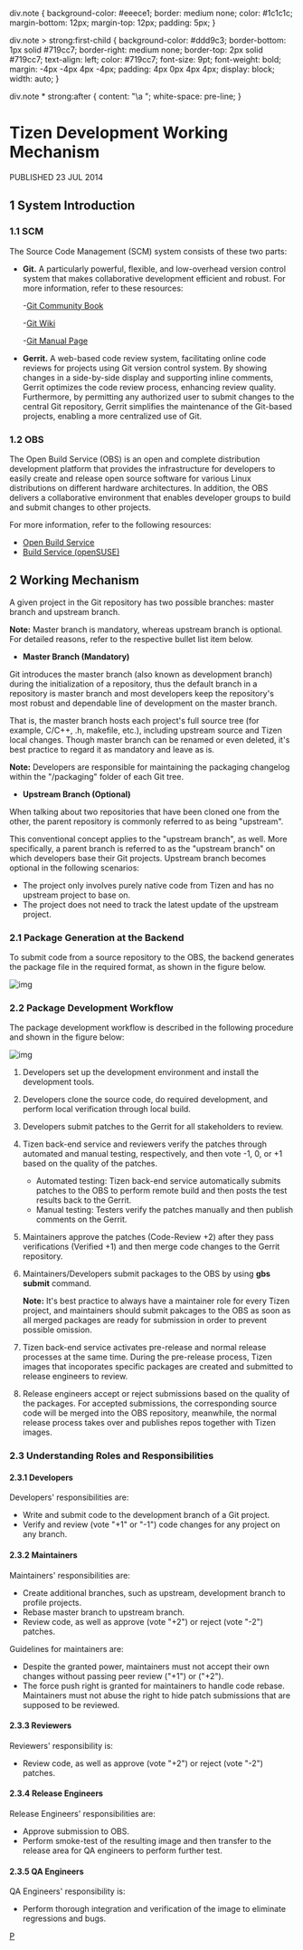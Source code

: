 div.note {
    background-color: #eeece1;
    border: medium none;
    color: #1c1c1c;
    margin-bottom: 12px;
    margin-top: 12px;
    padding: 5px;
}

div.note > strong:first-child {
    background-color: #ddd9c3;
    border-bottom: 1px solid #719cc7;
    border-right: medium none;
    border-top: 2px solid #719cc7;
    text-align: left;
    color: #719cc7;
    font-size: 9pt;
    font-weight: bold;
    margin: -4px -4px 4px -4px;
    padding: 4px 0px 4px 4px;
    display: block;
    width: auto;
}

div.note * strong:after {
    content: "\a ";
    white-space: pre-line;
}


# Tizen Development Working Mechanism

PUBLISHED 23 JUL 2014

## 1 System Introduction

### 1.1 SCM

The Source Code Management (SCM) system consists of these two parts:

- **Git.** A particularly powerful, flexible, and low-overhead version control system that makes collaborative development efficient and robust. For more information, refer to these resources:

  -[Git Community Book](http://git-scm.com/book)

  -[Git Wiki](https://git.wiki.kernel.org/index.php/Main_Page)

  -[Git Manual Page](https://www.kernel.org/pub/software/scm/git/docs/)

- **Gerrit.** A web-based code review system, facilitating online code reviews for projects using Git version control system. By showing changes in a side-by-side display and supporting inline comments, Gerrit optimizes the code review process, enhancing review quality. Furthermore, by permitting any authorized user to submit changes to the central Git repository, Gerrit simplifies the maintenance of the Git-based projects, enabling a more centralized use of Git.

### 1.2 OBS

The Open Build Service (OBS) is an open and complete distribution development platform that provides the infrastructure for developers to easily create and release open source software for various Linux distributions on different hardware architectures. In addition, the OBS delivers a collaborative environment that enables developer groups to build and submit changes to other projects.

For more information, refer to the following resources:

- [Open Build Service](http://openbuildservice.org/)
- [Build Service (openSUSE)](http://en.opensuse.org/openSUSE:Build_Service)

## 2 Working Mechanism

A given project in the Git repository has two possible branches: master branch and upstream branch.

**Note:** Master branch is mandatory, whereas upstream branch is optional. For detailed reasons, refer to the respective bullet list item below.

- **Master Branch (Mandatory)**

Git introduces the master branch (also known as development branch) during the initialization of a repository, thus the default branch in a repository is master branch and most developers keep the repository's most robust and dependable line of development on the master branch.

That is, the master branch hosts each project's full source tree (for example, C/C++, .h, makefile, etc.), including upstream source and Tizen local changes. Though master branch can be renamed or even deleted, it's best practice to regard it as mandatory and leave as is.

**Note:** Developers are responsible for maintaining the packaging changelog within the "/packaging" folder of each Git tree.

- **Upstream Branch (Optional)**

When talking about two repositories that have been cloned one from the other, the parent repository is commonly referred to as being "upstream".

This conventional concept applies to the "upstream branch", as well. More specifically, a parent branch is referred to as the "upstream branch" on which developers base their Git projects. Upstream branch becomes optional in the following scenarios:

- The project only involves purely native code from Tizen and has no upstream project to base on.
- The project does not need to track the latest update of the upstream project.

### 2.1 Package Generation at the Backend

To submit code from a source repository to the OBS, the backend generates the package file in the required format, as shown in the figure below.

![img](https://source.tizen.org/sites/default/files/users/user-1132/700px-package-generation.png)

### 2.2 Package Development Workflow

The package development workflow is described in the following procedure and shown in the figure below:

![img](https://source.tizen.org/sites/default/files/users/user-1132/800px-tizen-work-flow.png)

1. Developers set up the development environment and install the development tools.

2. Developers clone the source code, do required development, and perform local verification through local build.

3. Developers submit patches to the Gerrit for all stakeholders to review.

4. Tizen back-end service and reviewers verify the patches through automated and manual testing, respectively, and then vote -1, 0, or +1 based on the quality of the patches.

   - Automated testing: Tizen back-end service automatically submits patches to the OBS to perform remote build and then posts the test results back to the Gerrit.
   - Manual testing: Testers verify the patches manually and then publish comments on the Gerrit.

5. Maintainers approve the patches (Code-Review +2) after they pass verifications (Verified +1) and then merge code changes to the Gerrit repository.

6. Maintainers/Developers submit packages to the OBS by using **gbs submit** command.

   **Note:** It's best practice to always have a maintainer role for every Tizen project, and maintainers should submit pakcages to the OBS as soon as all merged packages are ready for submission in order to prevent possible omission.

7. Tizen back-end service activates pre-release and normal release processes at the same time. During the pre-release process, Tizen images that incoporates specific packages are created and submitted to release engineers to review.

8. Release engineers accept or reject submissions based on the quality of the packages. For accepted submissions, the corresponding source code will be merged into the OBS repository, meanwhile, the normal release process takes over and publishes repos together with Tizen images.

### 2.3 Understanding Roles and Responsibilities

#### 2.3.1 Developers

Developers' responsibilities are:

- Write and submit code to the development branch of a Git project.
- Verify and review (vote "+1" or "-1") code changes for any project on any branch.

#### 2.3.2 Maintainers

Maintainers' responsibilities are:

- Create additional branches, such as upstream, development branch to profile projects.
- Rebase master branch to upstream branch.
- Review code, as well as approve (vote "+2") or reject (vote "-2") patches.

Guidelines for maintainers are:

- Despite the granted power, maintainers must not accept their own changes without passing peer review ("+1") or ("+2").
- The force push right is granted for maintainers to handle code rebase. Maintainers must not abuse the right to hide patch submissions that are supposed to be reviewed.

#### 2.3.3 Reviewers

Reviewers' responsibility is:

- Review code, as well as approve (vote "+2") or reject (vote "-2") patches.

#### 2.3.4 Release Engineers

Release Engineers' responsibilities are:

- Approve submission to OBS.
- Perform smoke-test of the resulting image and then transfer to the release area for QA engineers to perform further test.

#### 2.3.5 QA Engineers

QA Engineers' responsibility is:

- Perform thorough integration and verification of the image to eliminate regressions and bugs.

[P](https://source.tizen.org/documentation/developer-guide/getting-started-guide/typographic-conventions)
